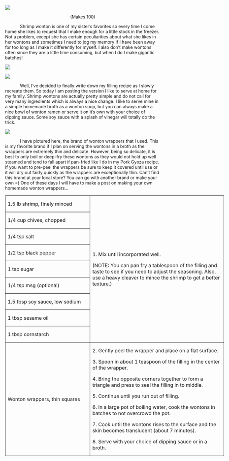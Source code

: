 ![](images/2015/10/20150806-20150806-DSC_4132.jpg)
<p align=center style='text-align:center'><span>(Makes 100)</span></p>

<p style='text-indent:.5in'><span>Shrimp
wonton is one of my sister’s favorites so every time I come home she likes to
request that I make enough for a little stock in the freezer. Not a problem,
except she has certain peculiarities about what she likes in her wontons and
sometimes I need to jog my memory if I have been away for too long as I make it
differently for myself. I also don’t make wontons often since they are a little
time consuming, but when I do I make gigantic batches!</span></p>

![](images/2015/10/20150806-20150806-DSC_4119.jpg)

![](images/2015/10/20150806-20150806-DSC_4127.jpg)

<p style='text-indent:.5in'><span>Well,
I’ve decided to finally write down my filling recipe as I slowly recreate them.
So today I am posting the version I like to serve at home for my family. Shrimp
wontons are actually pretty simple and do not call for very many ingredients
which is always a nice change. I like to serve mine in a simple homemade broth
as a wonton soup, but you can always make a nice bowl of wonton ramen or serve
it on it’s own with your choice of dipping sauce. Some soy sauce with a splash
of vinegar will totally do the trick.</span></p>

![](images/2015/10/20150806-20150806-DSC_4134.jpg)

<p style='text-indent:.5in'><span>I
have pictured here, the brand of wonton wrappers that I used. This is my
favorite brand if I plan on serving the wontons in a broth as the wrappers are
extremely thin and delicate. However, being so delicate, it is best to only
boil or deep-fry these wontons as they would not hold up well steamed and tend to fall apart if pan-fried like I do in my Pork Gyoza recipe. If you want to pre-peel the wrappers be sure to keep
it covered until use or it will dry out fairly quickly as the wrappers are
exceptionally thin. Can’t find this brand at your local store? You can go with
another brand or make your own =) One of these days I will have to make a post
on making your own homemade wonton wrappers…</span></p>

<table border=1 cellspacing=0 cellpadding=0 width=533
 style='width:533.2pt;border-collapse:collapse;border:none'>
 <tr style='height:21.15pt'>
  <td width=203 style='width:203.4pt;border:solid windowtext 1.0pt;padding:
  0in 5.4pt 0in 5.4pt;height:21.15pt'>
  <p><span>1.5 lb shrimp, finely
  minced</span></p>
  </td>
  <td width=330 rowspan=9 style='width:329.8pt;border:solid windowtext 1.0pt;
  border-left:none;padding:0in 5.4pt 0in 5.4pt;height:21.15pt'>
  <p><span>1. Mix until incorporated
  well.</span></p>
  <p><span>(NOTE: You can pan fry a
  tablespoon of the filling and taste to see if you need to adjust the
  seasoning. Also, use a heavy cleaver to mince the shrimp to get a better
  texture.)</span></p>
  </td>
 </tr>
 <tr style='height:20.85pt'>
  <td width=203 style='width:203.4pt;border:solid windowtext 1.0pt;border-top:
  none;padding:0in 5.4pt 0in 5.4pt;height:20.85pt'>
  <p><span>1/4 cup chives, chopped</span></p>
  </td>
 </tr>
 <tr style='height:20.85pt'>
  <td width=203 style='width:203.4pt;border:solid windowtext 1.0pt;border-top:
  none;padding:0in 5.4pt 0in 5.4pt;height:20.85pt'>
  <p><span>1/4 tsp salt</span></p>
  </td>
 </tr>
 <tr style='height:20.85pt'>
  <td width=203 style='width:203.4pt;border:solid windowtext 1.0pt;border-top:
  none;padding:0in 5.4pt 0in 5.4pt;height:20.85pt'>
  <p><span>1/2 tsp black pepper</span></p>
  </td>
 </tr>
 <tr style='height:20.85pt'>
  <td width=203 style='width:203.4pt;border:solid windowtext 1.0pt;border-top:
  none;padding:0in 5.4pt 0in 5.4pt;height:20.85pt'>
  <p><span>1 tsp sugar</span></p>
  </td>
 </tr>
 <tr style='height:20.85pt'>
  <td width=203 style='width:203.4pt;border:solid windowtext 1.0pt;border-top:
  none;padding:0in 5.4pt 0in 5.4pt;height:20.85pt'>
  <p><span>1/4 tsp msg (optional)</span></p>
  </td>
 </tr>
 <tr style='height:20.85pt'>
  <td width=203 style='width:203.4pt;border:solid windowtext 1.0pt;border-top:
  none;padding:0in 5.4pt 0in 5.4pt;height:20.85pt'>
  <p><span>1.5 tbsp soy sauce, low
  sodium</span></p>
  </td>
 </tr>
 <tr style='height:20.85pt'>
  <td width=203 style='width:203.4pt;border:solid windowtext 1.0pt;border-top:
  none;padding:0in 5.4pt 0in 5.4pt;height:20.85pt'>
  <p><span>1 tbsp sesame oil</span></p>
  </td>
 </tr>
 <tr style='height:20.85pt'>
  <td width=203 style='width:203.4pt;border:solid windowtext 1.0pt;border-top:
  none;padding:0in 5.4pt 0in 5.4pt;height:20.85pt'>
  <p><span>1 tbsp cornstarch</span></p>
  </td>
 </tr>
 <tr style='height:20.85pt'>
  <td width=203 style='width:203.4pt;border:solid windowtext 1.0pt;border-top:
  none;padding:0in 5.4pt 0in 5.4pt;height:20.85pt'>
  <p><span>Wonton wrappers, thin
  squares</span></p>
  </td>
  <td width=330 style='width:329.8pt;border-top:none;border-left:none;
  border-bottom:solid windowtext 1.0pt;border-right:solid windowtext 1.0pt;
  padding:0in 5.4pt 0in 5.4pt;height:20.85pt'>
  <p><span>2. Gently peel the wrapper
  and place on a flat surface.</span></p>
  <p><span>3. Spoon in about 1
  teaspoon of the filling in the center of the wrapper.</span></p>
  <p><span>4. Bring the opposite
  corners together to form a triangle and press to seal the filling in to
  middle. </span></p>
  <p><span>5. Continue until you run
  out of filling.</span></p>
  <p><span>6. In a large pot of
  boiling water, cook the wontons in batches to not overcrowd the pot.</span></p>
  <p><span>7. Cook until the wontons
  rises to the surface and the skin becomes translucent (about 7 minutes).</span></p>
  <p><span>8. Serve with your choice
  of dipping sauce or in a broth.</span></p>
  </td>
 </tr>
</table>